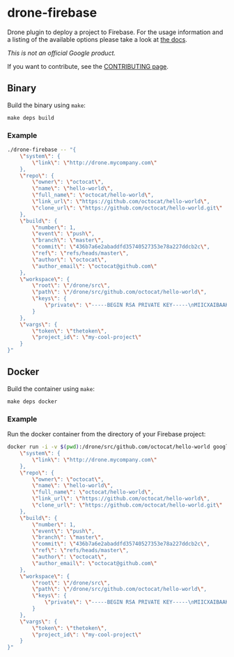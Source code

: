 # drone-firebase

Drone plugin to deploy a project to Firebase. For the usage information
and a listing of the available options please take a look at
[the docs](DOCS.md).

*This is not an official Google product.*

If you want to contribute, see the [CONTRIBUTING page](CONTRIBUTING.md).

## Binary

Build the binary using `make`:

```
make deps build
```

### Example

```sh
./drone-firebase -- "{
    \"system\": {
        \"link\": \"http://drone.mycompany.com\"
    },
    \"repo\": {
        \"owner\": \"octocat\",
        \"name\": \"hello-world\",
        \"full_name\": \"octocat/hello-world\",
        \"link_url\": \"https://github.com/octocat/hello-world\",
        \"clone_url\": \"https://github.com/octocat/hello-world.git\"
    },
    \"build\": {
        \"number\": 1,
        \"event\": \"push\",
        \"branch\": \"master\",
        \"commit\": \"436b7a6e2abaddfd35740527353e78a227ddcb2c\",
        \"ref\": \"refs/heads/master\",
        \"author\": \"octocat\",
        \"author_email\": \"octocat@github.com\"
    },
    \"workspace\": {
        \"root\": \"/drone/src\",
        \"path\": \"/drone/src/github.com/octocat/hello-world\",
        \"keys\": {
            \"private\": \"-----BEGIN RSA PRIVATE KEY-----\nMIICXAIBAAKBgQC...\"
        }
    },
    \"vargs\": {
        \"token\": \"thetoken\",
        \"project_id\": \"my-cool-project\"
    }
}"
```

## Docker

Build the container using `make`:

```
make deps docker
```

### Example

Run the docker container from the directory of your Firebase project:

```sh
docker run -i -v $(pwd):/drone/src/github.com/octocat/hello-world google/drone-firebase -- "{
    \"system\": {
        \"link\": \"http://drone.mycompany.com\"
    },
    \"repo\": {
        \"owner\": \"octocat\",
        \"name\": \"hello-world\",
        \"full_name\": \"octocat/hello-world\",
        \"link_url\": \"https://github.com/octocat/hello-world\",
        \"clone_url\": \"https://github.com/octocat/hello-world.git\"
    },
    \"build\": {
        \"number\": 1,
        \"event\": \"push\",
        \"branch\": \"master\",
        \"commit\": \"436b7a6e2abaddfd35740527353e78a227ddcb2c\",
        \"ref\": \"refs/heads/master\",
        \"author\": \"octocat\",
        \"author_email\": \"octocat@github.com\"
    },
    \"workspace\": {
        \"root\": \"/drone/src\",
        \"path\": \"/drone/src/github.com/octocat/hello-world\",
        \"keys\": {
            \"private\": \"-----BEGIN RSA PRIVATE KEY-----\nMIICXAIBAAKBgQC...\"
        }
    },
    \"vargs\": {
        \"token\": \"thetoken\",
        \"project_id\": \"my-cool-project\"
    }
}"
```
